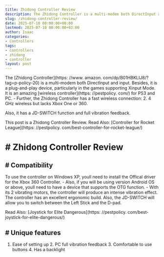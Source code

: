```yaml
---
title: Zhidong Controller Review
description: The Zhidong Controller is a multi-modem both DirectInput and input. Besides, it is a plug-and-play device, particularly in the games supporting Xinput Mode.
slug: /zhidong-controller-review/
date: 2025-07-10 00:00:00+00:00
lastmod: 2025-07-10 00:00:00+03:00
author: Isaac
categories:
- Controllers
tags:
- controllers
- zhidong
- controller
layout: post
---
```


The [Zhidong Controller](https: //www. amazon. com/dp/B01HBKLIJ8/? tag=p-policy-20) is a multi-modem both DirectInput and input. Besides, it is a plug-and-play device, particularly in the games supporting Xinput Mode. It is an amazing [wireless controller](https: //pestpolicy. com/) for PS3 and PC. - Further, the Zhidong Controller has a fast wireless connection: 2. 4 GHz wireless but lacks Xbox One or 360.

Also, it has a JD-SWITCH function and full vibration feedback.

This post is a Zhidong Controller Review. Read Also: [Controller for Rocket League](https: //pestpolicy. com/best-controller-for-rocket-league/)

# # Zhidong Controller Review

## # Compatibility

To use the controller on Windows XP, youll need to install the Offical driver for the Xbox 360 Controller. - Also, if you will be using version Android OS or above, youll need to have a device that supports the OTG function. - With its 2 vibrating motors, the controller will produce an intense vibration effect. The controller has an excellent ergonomic build. Also, the JD-SWITCH will allow you to switch between the Left Stick and the D-pad.

Read Also: [Joystick for Elite Dangerous](https: //pestpolicy. com/best-joystick-for-elite-dangerous/)

## # Unique features

1. Ease of setting up 2. PC full vibration feedback 3. Comfortable to use buttons 4. Has a backlight
